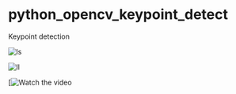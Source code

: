 # python_opencv_keypoint_detect
Keypoint detection


![ls](https://user-images.githubusercontent.com/58439868/174357707-f16a3389-529d-425c-b4d0-1ef5aa271f75.png)

![ll](https://user-images.githubusercontent.com/58439868/174357717-1e339225-573c-4462-8385-3ae13ca7d945.png)

[![Watch the video](https://youtu.be/XcEvF_vgN8Y)
